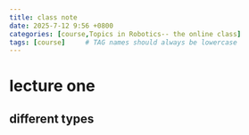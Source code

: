```yaml
---
title: class note
date: 2025-7-12 9:56 +0800
categories: [course,Topics in Robotics-- the online class]
tags: [course]     # TAG names should always be lowercase
---
```


# lecture one
## different types
## 
